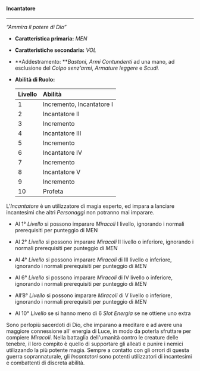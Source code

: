 #### Incantatore

---

_“Ammira il potere di Dio”_

* **Caratteristica primaria:** _MEN_

* **Caratteristiche secondaria:** _VOL_

* **Addestramento: **_Bastoni, Armi Contundenti_ ad una mano, ad esclusione del _Colpo senz’armi_, _Armature leggere_ e _Scudi._

* **Abilità di Ruolo:**

  | Livello | Abilità |
  | :--- | :--- |
  | 1 | Incremento, Incantatore I |
  | 2 | Incantatore II |
  | 3 | Incremento |
  | 4 | Incantatore III |
  | 5 | Incremento |
  | 6 | Incantatore IV |
  | 7 | Incremento |
  | 8 | Incantatore V |
  | 9 | Incremento |
  | 10 | Profeta |

L’_Incantatore_ è un utilizzatore di magia esperto, ed impara a lanciare incantesimi che altri _Personaggi_ non potranno mai imparare.

* Al 1° _Livello_ si possono imparare _Miracoli_ I livello, ignorando i normali prerequisiti per punteggio di MEN

* Al 2° _Livello_ si possono imparare _Miracoli_ II livello o inferiore, ignorando i normali prerequisiti per punteggio di _MEN_

* Al 4° _Livello_ si possono imparare _Miracoli_ di III livello o inferiore, ignorando i normali prerequisiti per punteggio di _MEN_

* Al 6° _Livello_ si possono imparare _Miracoli_ di IV livello o inferiore, ignorando i normali prerequisiti per punteggio di _MEN_

* All’8° _Livello_ si possono imparare _Miracoli_ di V livello o inferiore, ignorando i normali prerequisiti per punteggio di _MEN_

* Al 10° _Livello_ se si hanno meno di 6 _Slot Energia_ se ne ottiene uno extra

Sono perlopiù sacerdoti di Dio, che imparano a meditare e ad avere una maggiore connessione all' energia di Luce, in modo da poterla sfruttare per compiere _Miracoli_. Nella battaglia dell'umanità contro le creature delle tenebre, il loro compito è quello di supportare gli alleati e punire i nemici utilizzando la più potente magia. Sempre a contatto con gli orrori di questa guerra soprannaturale, gli _Incantatori_ sono potenti utilizzatori di incantesimi e combattenti di discreta abilità.

